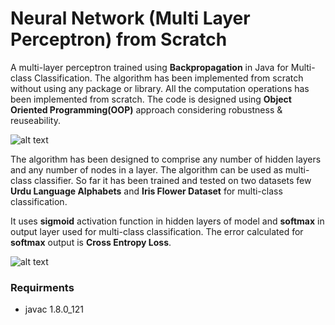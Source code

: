 # Neural Network (Multi Layer Perceptron) from Scratch
A multi-layer perceptron trained using **Backpropagation** in Java for Multi-class Classification. The algorithm has been implemented from scratch without using any package or library. All the computation operations has been implemented from scratch. The code is designed using **Object Oriented Programming(OOP)** approach considering robustness & reuseability. 

![alt text](https://raw.githubusercontent.com/zeeshanahmad10809/NeuralNetworkScratchJava/master/img/deep%20neural%20net.jpeg)

The algorithm has been designed to comprise any number of hidden layers and any number of nodes in a layer. The algorithm can be used as multi-class classifier. So far it has been trained and tested on two datasets few **Urdu Language Alphabets** and **Iris Flower Dataset** for multi-class classification.

It uses **sigmoid** activation function in hidden layers of model and **softmax** in output layer used for multi-class classification. The error calculated for **softmax** output is **Cross Entropy Loss**.

![alt text](https://raw.githubusercontent.com/zeeshanahmad10809/NeuralNetworkScratchJava/master/img/cross%20entropy.png)

### Requirments
- javac 1.8.0_121

